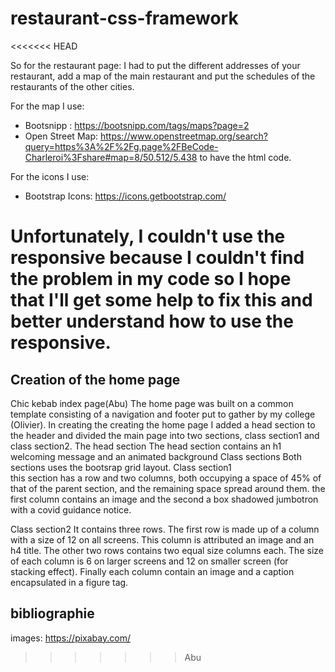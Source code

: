 # restaurant-css-framework
<<<<<<< HEAD

So for the restaurant page: I had to put the different addresses of your restaurant, 
add a map of the main restaurant and put the schedules of the restaurants of the other cities. 

For the map I use: 

- Bootsnipp : https://bootsnipp.com/tags/maps?page=2
- Open Street Map: https://www.openstreetmap.org/search?query=https%3A%2F%2Fg.page%2FBeCode-Charleroi%3Fshare#map=8/50.512/5.438
to have the html code.

For the icons I use: 
- Bootstrap Icons: https://icons.getbootstrap.com/

Unfortunately, I couldn't use the responsive because I couldn't find the problem in my code so I hope that 
I'll get some help to fix this and better understand how to use the responsive. 
=======
## Creation of the home page
  Chic kebab index page(Abu)
  The home page was built on a common template consisting of a navigation and footer put to gather by my college (Olivier).
  In creating the creating the home page I added a head section to the header and divided the main page into two sections, class section1 and class section2. 
  The head section 
  The head section contains an h1 welcoming message and an animated background 
  Class sections 
  Both sections uses the bootsrap grid layout.
  Class section1  
  this section has a row and two columns, both occupying a space of 45% of that of the parent section, and the remaining space spread around them. the first column contains an image and the second a box shadowed jumbotron with a covid guidance notice.
   
  Class section2 
   It contains three rows. The first row is made up of a column with a size of 12 on all screens. This column is attributed an image and an h4 title. The other two  rows  contains two equal size columns each. The size of each column is 6 on larger screens and 12 on smaller screen (for stacking effect).
  Finally each column contain an image and a caption encapsulated in a figure tag.

## bibliographie 
images: https://pixabay.com/
>>>>>>> Abu
